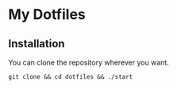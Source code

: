 # My Dotfiles

## Installation

You can clone the repository wherever you want.

`git clone && cd dotfiles && ./start`
